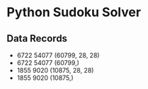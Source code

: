 # Python Sudoku Solver

## Data Records
- 6722 54077
(60799, 28, 28)
- 6722 54077
(60799,)
- 1855 9020
(10875, 28, 28)
- 1855 9020
(10875,)
